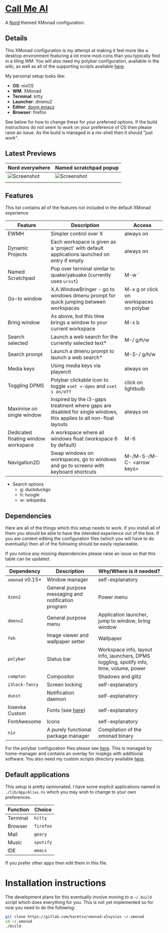 # [Call Me Al](https://www.youtube.com/watch?v=uq-gYOrU8bA)

A [Nord](https://www.nordtheme.com/) themed XMonad configuration.


## Details

This XMonad configuration is my attempt at making it feel more like a desktop
environment featuring a lot more mod-cons than you typically find in a tiling
WM. You will also need my polybar configuration, available in the wiki, as well
as all of the supporting scripts available
[here](https://gitlab.com/karetsu/scripts).

My personal setup looks like:

- **OS**:       nixOS
- **WM**:       XMonad
- **Terminal**: kitty
- **Launcher**: dmenu2
- **Editor**:   [doom emacs](https://github.com/hlissner/doom-emacs)
- **Browser**:  firefox

See below for how to change these for your preferred options. If the build
instructions do not seem to work on your preference of OS then please raise an
issue. As the build is managed in a nix-shell then it should "just work".


## Latest Previews

| Nord everywhere                                | Named scratchpad popup                         |
| ---                                            | ---                                            |
| ![Screenshot](https://i.imgur.com/eRHOmQT.png) | ![Screenshot](https://i.imgur.com/YXhuaW2.png) |
|                                                |                                                |

## Features

This list contains all of the features not included in the default XMonad experience

| Feature                             | Description                                                                                                         | Access                                  |
| ---                                 | ---                                                                                                                 | ---                                     |
| EWMH                                | Simpler control over X                                                                                              | always on                               |
| Dynamic Projects                    | Each workspace is given as a 'project' with default applications launched on entry if empty                         | always on                               |
| Named Scratchpad                    | Pop over terminal similar to quake/yakuake (currently uses `urxvt`)                                                 | M-w \`                                  |
| Go-to window                        | X.A.WindowBringer - go to windows dmenu prompt for quick jumping between workspaces                                 | M-x g or click on workspaces on polybar |
| Bring window                        | As above, but this time brings a window to your current workspace                                                   | M-x b                                   |
| Search selected                     | Launch a web search for the currently selected text*                                                                | M-/ g/h/w                               |
| Search prompt                       | Launch a dmenu prompt to launch a web search*                                                                       | M-S-/ g/h/w                             |
| Media keys                          | Using media keys via playerctl                                                                                      | always on                               |
| Toggling DPMS                       | Polybar clickable icon to toggle `xset +-dpms` and `xset s on/off`                                                  | click on lightbulb                      |
| Maximise on single window           | Inspired by the i3-gaps treatment where gaps are disabled for single windows, this applies to all non-float layouts | always on                               |
| Dedicated floating window workspace | A workspace where all windows float (workspace 6 by default)                                                        | M-6                                     |
| Navigation2D                        | Swap windows on workspaces, go to windows and go to screens with keyboard shortcuts                                 | M-/M-S-/M-C- \<arrow keys\>             |

* Search options
  - g: duckduckgo
  - h: hoogle
  - w: wikipedia


## Dependencies

Here are all of the things which this setup needs to work. If you install all of
them you should be able to have the intended experience out of the box. If you
are content editing the configuration files (which you will have to do
eventually) then all of the following should be easily replaceable.

If you notice any missing dependencies please raise an issue so that this table
can be updated.

| Dependency      | Description                                              | Why/Where is it needed?                                                                  |
| ---             | ---                                                      | ---                                                                                      |
| `xmonad` v0.15+ | Window manager                                           | self-explanatory                                                                         |
| `dzen2`         | General purpose messaging and notification program       | Power menu                                                                               |
| `dmenu2`        | General purpose menu                                     | Application launcher, jump to window, bring window                                       |
| `feh`           | Image viewer and wallpaper setter                        | Wallpaper                                                                                |
| `polybar`       | Status bar                                               | Workspace info, layout info, launchers, DPMS toggling, spotify info, time, volume, power |
| `compton`       | Compositor                                               | Shadows and glitz                                                                        |
| `i3lock-fancy`  | Screen locking                                           | self-explanatory                                                                         |
| `dunst`         | Notification daemon                                      | self-explanatory                                                                         |
| Iosevka Custom  | Fonts (see [here](https://github.com/elenapan/dotfiles)) | self-explanatory                                                                         |
| FontAwesome     | Icons                                                    | self-explanatory                                                                         |
| `nix`           | A purely functional package manager                      | Compilation of the xmonad binary                                                         |

For the polybar configuration files please see
[here](https://github.com/karetsu/nix-overlays). This is managed by home-manager and
contains an overlay for nixpkgs with additional software. You also need my
custom scripts directory available [here](https://github.com/karetsu/scripts).


## Default applications

This setup is pretty opinionated. I have some explicit applications named in
`./lib/App/Alias.hs` which you may wish to change to your own preferences.

| Function | Choice    |
| ---      | ---       |
| Terminal | `kitty`   |
| Browser  | `firefox` |
| Mail     | `geary`   |
| Music    | `spotify` |
| IDE      | `emacs`   |

If you prefer other apps then edit them in this file.


# Installation instructions

The development plans for this eventually involve moving to a `~/.build` script
which does everything for you. This is not yet implemented so for now you need
to do the following:

``` sh
git clone https://gitlab.com/karetsu/xmonad-aloysius ~/.xmonad
cd ~/.xmonad
./build
```


